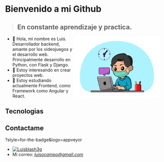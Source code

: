 # Bienvenido a mi Github
> ## En constante aprendizaje y practica.


<div>
  <img align="right" width="280" height="200" src="https://github.com/Luis-Blash/Luis-Blash/blob/main/recursos/yo.png"></img>
  <ul align="left">
    <li>👋 Hola, mi nombre es Luis. Desarrollador backend, amante por los videojuegos y el desarrollo web. 
Principalmente desarrollo en Python, con Flask y Django.
  </li>
    <li>
      👀 Estoy interesando en crear proyectos web.
  </li>
    <li>
      🌱 Estoy estudiando actualmente Frontend, como Framework como Angular y React.
  </li>
  </ul>
  
</div>

## Tecnologias

## Contactame
?style=for-the-badge&logo=appveyor
- [![Luisblash3g](https://img.shields.io/twitter/url/http/shields.io.svg?color=fff&style=for-the-badge&logo=twitter&logoColor=fff&labelColor=1DA1F2&label=LuisBlash)](https://twitter.com/luisblash3)
- Mi correo: *luisocampo@gmail.com*
